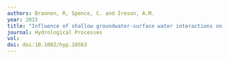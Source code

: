 ```yaml
---
authors: Brannen, R, Spence, C. and Ireson, A.M.
year: 2015
title: "Influence of shallow groundwater-surface water interactions on the hydrological connectivity and water budget of a wetland complex."
journal: Hydrological Processes
vol:  
doi: doi:10.1002/hyp.10563
---
```

